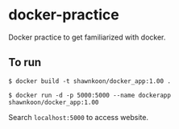 # docker-practice
Docker practice to get familiarized with docker.

## To run
`$ docker build -t shawnkoon/docker_app:1.00 .`

`$ docker run -d -p 5000:5000 --name dockerapp shawnkoon/docker_app:1.00`

Search `localhost:5000` to access website.

